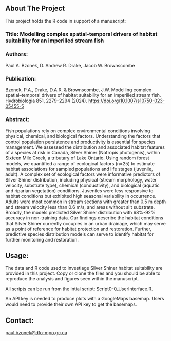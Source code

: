 <!-- ABOUT THE PROJECT -->
## About The Project
This project holds the R code in support of a manuscript:

### Title: Modelling complex spatial-temporal drivers of habitat suitability for an imperilled stream fish
### Authors: 
Paul A. Bzonek, D. Andrew R. Drake, Jacob W. Brownscombe

### Publication:
Bzonek, P.A., Drake, D.A.R. & Brownscombe, J.W. Modelling complex spatial–temporal drivers of habitat suitability for an imperilled stream fish. Hydrobiologia 851, 2279–2294 (2024). https://doi.org/10.1007/s10750-023-05455-5

### Abstract: 
Fish populations rely on complex environmental conditions involving physical, chemical, and biological factors. Understanding the factors that control population persistence and productivity is essential for species management. We assessed the distribution and associated habitat features of a species at risk in Canada, Silver Shiner (Notropis photogenis), within Sixteen Mile Creek, a tributary of Lake Ontario. Using random forest models, we quantified a range of ecological factors (n=25) to estimate habitat associations for sampled populations and life stages (juvenile, adult). A complex set of ecological factors were informative predictors of Silver Shiner distribution, including physical (stream morphology, water velocity, substrate type), chemical (conductivity), and biological (aquatic and riparian vegetation) conditions. Juveniles were less responsive to habitat conditions but exhibited high seasonal variability in occurrence. Adults were most common in stream sections with greater than 0.5 m depth and stream velocity less than 0.6 m/s, and areas without silt substrate. Broadly, the models predicted Silver Shiner distribution with 68%-92% accuracy in non-training data. Our findings describe the habitat conditions that Silver Shiner currently occupies in an urban drainage, which may serve as a point of reference for habitat protection and restoration. Further, predictive species distribution models can serve to identify habitat for further monitoring and restoration.

## Usage:
The data and R code used to investiage Silver Shiner habitat suitability are provided in this project. Copy or clone the files and you should be able to reproduce the analysis and figures seen within the manuscript.

All scripts can be run from the intial script: Script0-0_UserInterface.R.

An API key is needed to produce plots with a GoogleMaps basemap. Users would need to provide their own API key to get the basemaps.

## Contact:
paul.bzonek@dfo-mpo.gc.ca
